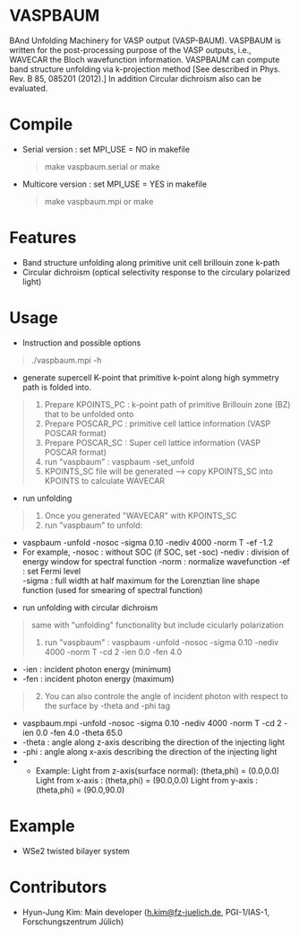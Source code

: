 # VASPBAUM 
BAnd Unfolding Machinery for VASP output (VASP-BAUM).
VASPBAUM is written for the post-processing purpose of the VASP outputs, i.e., WAVECAR the Bloch wavefunction information. VASPBAUM can compute band structure unfolding via k-projection method [See described in Phys. Rev. B 85, 085201 (2012).] In addition Circular dichroism also can be evaluated. 

# Compile
* Serial version : set MPI_USE = NO in makefile
    > make vaspbaum.serial or
	> make
* Multicore version : set MPI_USE = YES in makefile
    > make vaspbaum.mpi     or
	> make

# Features
* Band structure unfolding along primitive unit cell brillouin zone k-path
* Circular dichroism (optical selectivity response to the circulary polarized light)

# Usage
* Instruction and possible options
> ./vaspbaum.mpi -h

* generate supercell K-point that primitive k-point along high symmetry path is folded into.
> 1. Prepare KPOINTS_PC : k-point path of primitive Brillouin zone (BZ) that to be unfolded onto
> 2. Prepare POSCAR_PC : primitive cell lattice information (VASP POSCAR format)
> 3. Prepare POSCAR_SC : Super     cell lattice information (VASP POSCAR format)
> 4. run "vaspbaum" : vaspbaum -set_unfold
> 5. KPOINTS_SC file will be generated --> copy KPOINTS_SC into KPOINTS to calculate WAVECAR

* run unfolding
> 1. Once you generated "WAVECAR" with KPOINTS_SC
> 2. run "vaspbaum" to unfold:  
-  vaspbaum -unfold -nosoc -sigma 0.10 -nediv 4000 -norm T -ef -1.2
-  For example, -nosoc : without SOC (if SOC, set -soc)
   -nediv : division of energy window for spectral function
   -norm  : normalize wavefunction
   -ef    : set Fermi level       
   -sigma : full width at half maximum for the Lorenztian line shape function (used for smearing of spectral function)

* run unfolding with circular dichroism
> same with "unfolding" functionality but include cicularly polarization 
> 1. run "vaspbaum" : vaspbaum -unfold -nosoc -sigma 0.10 -nediv 4000 -norm T -cd 2  -ien 0.0 -fen 4.0
-  -ien   : incident photon energy (minimum)
-  -fen   : incident photon energy (maximum)
> 2. You can also controle the angle of incident photon with respect to the surface by -theta and -phi tag
- vaspbaum.mpi -unfold -nosoc -sigma 0.10 -nediv 4000 -norm T -cd 2  -ien 0.0 -fen 4.0 -theta 65.0
-  -theta : angle along z-axis describing the direction of the injecting light
-  -phi   : angle along x-axis describing the direction of the injecting light
- * Example:
  Light from z-axis(surface normal): (theta,phi) = (0.0,0.0)
  Light from x-axis                : (theta,phi) = (90.0,0.0)
  Light from y-axis                : (theta,phi) = (90.0,90.0)

# Example
* WSe2 twisted bilayer system 

# Contributors
* Hyun-Jung Kim: Main developer (h.kim@fz-juelich.de, PGI-1/IAS-1, Forschungszentrum Jülich)
